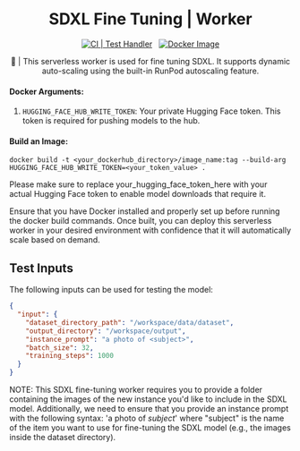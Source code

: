 <div align="center">

<h1>SDXL Fine Tuning | Worker</h1>

[![CI | Test Handler](https://github.com/runpod-workers/worker-sdxl-tuner/actions/workflows/CI-test_handler.yml/badge.svg)](https://github.com/runpod-workers/worker-sdxl-tuner/actions/workflows/CI-test_handler.yml)
&nbsp;
[![Docker Image](https://github.com/runpod-workers/worker-template/actions/workflows/CD-docker_dev.yml/badge.svg)](https://github.com/runpod-workers/worker-template/actions/workflows/CD-docker_dev.yml)

🚀 | This serverless worker is used for fine tuning SDXL. It supports dynamic auto-scaling using the built-in RunPod autoscaling feature.

</div>

#### Docker Arguments:

1. `HUGGING_FACE_HUB_WRITE_TOKEN`: Your private Hugging Face token. This token is required for pushing models to the hub.

#### Build an Image:

`docker build -t <your_dockerhub_directory>/image_name:tag --build-arg HUGGING_FACE_HUB_WRITE_TOKEN=<your_token_value> .`

Please make sure to replace your_hugging_face_token_here with your actual Hugging Face token to enable model downloads that require it.

Ensure that you have Docker installed and properly set up before running the docker build commands. Once built, you can deploy this serverless worker in your desired environment with confidence that it will automatically scale based on demand.

## Test Inputs

The following inputs can be used for testing the model:

```json
{
  "input": {
    "dataset_directory_path": "/workspace/data/dataset",
    "output_directory": "/workspace/output",
    "instance_prompt": "a photo of <subject>",
    "batch_size": 32,
    "training_steps": 1000
  }
}
```

NOTE: This SDXL fine-tuning worker requires you to provide a folder containing the images of the new instance you'd like to include in the SDXL model. Additionally, we need to ensure that you provide an instance prompt with the following syntax: 'a photo of _subject_' where "subject" is the name of the item you want to use for fine-tuning the SDXL model (e.g., the images inside the dataset directory).
